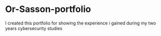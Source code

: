 # Or-Sasson-portfolio
I created this portfolio for showing the experience i gained during my two years cybersecurity studies
